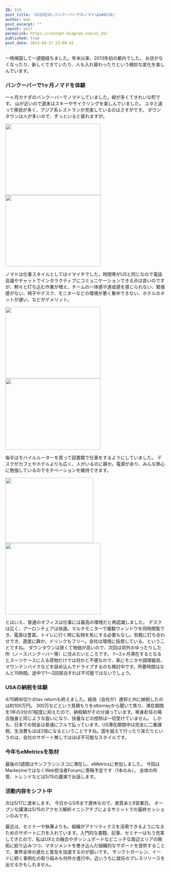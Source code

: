 ```yaml
---
ID: 539
post_title: 'US日記19.バンクーバーでのノマドは&#8230;'
author: mak
post_excerpt: ""
layout: post
permalink: https://concept-diagram.com/us_19/
published: true
post_date: 2013-04-27 23:00:43
---
```

一時帰国して一週間経ちました。年末以来、2013年初の都内でした。
お店がなくなったり、新しくできていたり、人も入れ替わったりという微妙な変化を楽しんでいます。

### バンクーバーで1ヶ月ノマドを体験
一ヶ月カナダのバンクーバーでノマドしていました。緑が多くてきれいな町です。
山が近いので週末はスキーやサイクリングを楽しんでいました。
ユタと違って移民が多く、アジア系レストランが充実しているのはさすがです。
ダウンタウンは人が多いので、ずっといると疲れますが。

<img src="http://files.cms-ia.webnode.com/200000282-27215281b7/vancouver-snow.png" alt="" width="300" height="225" /><img src="http://files.cms-ia.webnode.com/200000278-efca2f0c47/vancouver-bike.png" alt="" width="300" height="225" />

ノマドは仕事スタイルとしてはイマイチでした。時間帯がUSと同じなので電話会議やチャットでインタラクティブにコミュニケーションできる点は良いのですが、黙々と打ち込む作業が増え、チームの一体感や達成感を感じられない、緊張感がない、椅子やデスク、モニターなどの環境が悪く集中できない、ホテルのネットが遅い、などがデメリット。

<img src="http://files.cms-ia.webnode.com/200000279-7d0e57e088/vancouver-cafe1.png" alt="" width="300" height="225" /><img src="http://files.cms-ia.webnode.com/200000280-f344f001af/vancouver-cafe2.png" alt="" width="300" height="225" />

後半はモバイルルーターを買って図書館で仕事をするようにしていました。
デスクがカフェやホテルよりも広く、人がいるのに静か。電源があり、みんな熱心に勉強しているのでモチベーションを維持できます。

<img src="http://files.cms-ia.info/200000276-15ddd16d7c/vancouver-library.png" alt="" width="277" height="206" /><img src="http://files.cms-ia.webnode.com/200000281-e5272e6210/vancouver-library-desk2.png" alt="" width="300" height="225" />

とはいえ、普通のオフィスは仕事には最高の環境だと再認識しました。
デスクは広く、アーロンチェアは快適。マルチモニターで複数ウィンドウを同時閲覧でき、電源は豊富。トイレに行く時に私物を気にする必要もなし。気軽に打ち合わせでき、適度に静か。ドリンクもフリー。会社は環境に投資している、ということですね。
ダウンタウンは狭くて物価が高いので、次回は郊外のゆったりした所（ノースバンクーバー等）に住みたいところです。
1〜2ヶ月滞在するとなるとスーツケースに入る荷物だけでは何かと不便なので、車にモニタや調理器具、マウンテンバイクなどを詰め込んでドライブするのも検討中です。所要時間はなんと15時間。途中で1〜2回宿泊すれば不可能ではないでしょう。

### USAの納税を体験
4/15締め切りのtax returnも終えました。結局（会社が）連邦と州に納税したのは約100万円。
300万などという見積もりをattorneyから聞いて焦り、滞在期間を1年の3分の1程度に抑えたので、納税額がその分減っています。単身赴任の場合独身と同じような扱いになり、扶養などの控除は一切受けていません。
しかも、日本での税金は普通にフルで払っています。US滞在期間中は完全に二重課税、生活費もほぼ2倍になるということですね。国を超えて行ったり来たりというのは、会社のサポート無しではほぼ不可能なスタイルです。

### 今年もeMetricsを取材
最後の1週間はサンフランシスコに滞在し、eMetricsに参加しました。
今回はMarkezineではなくWeb担当者Forumに寄稿予定です（1本のみ）。
全体の所管、トレンドなどは5/15の講演でお話します。

### 活動内容をシフト中
次は5/17に渡米します。
今日から5/6まで連休なので、実質あと8営業日。
オープンな講演は5/15のアクセス解析イニシアチブによるサミットでの最終セッションのみです。

最近は、セミナーや執筆よりも、組織がアナリティクスを活用できるようになるためのサポートに力を入れています。入門的な書籍、記事、セミナーはもう充実してきたので、私はUXとの融合やダッシュボードなどニッチな周辺エリアの開拓に絞り込みつつ、マネジメントを巻き込んだ組織的なサポートを提供することで、業界全体の進化と普及を加速するのが狙いです。
サンクトガーレン、イードに続く事例化の取り組みも何件か進行中。近いうちに就任のプレスリリースを出せるかもしれません。